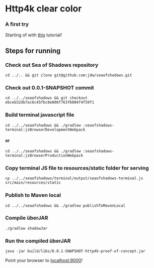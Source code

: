 # Http4k clear color
### A first try
Starting of with [this](https://developer.mozilla.org/en-US/docs/Web/API/WebGL_API/Tutorial/Getting_started_with_WebGL) tutorial!

## Steps for running
### Check out Sea of Shadows repository
```shell
cd ../.. && git clone git@github.com:jdw/seaofshadows.git
```

### Check out 0.0.1-SNAPSHOT commit
```shell
cd ../../seaofshadows && git checkout ebceb32db7ac6c45fbc8e806f763f6804f4f59f1
```

### Build terminal javascript file
```shell
cd ../../seaofshadows && ./gradlew :seaofshadows-terminal:jsBrowserDevelopmentWebpack
```

#### or

```shell
cd ../../seaofshadows && ./gradlew :seaofshadows-terminal:jsBrowserProductionWebpack
```

### Copy terminal JS file to resources/static folder for serving
```shell
cp ../../seaofshadows/terminal/output/seaofshadows-terminal.js src/main/resources/static
```

### Publish to Maven local
```shell
cd ../../seaofshadows && ./gradlew publishToMavenLocal
```

### Compile überJAR
```shell
./gradlew shadowJar
```

### Run the compiled überJAR
```shell
java -jar build/libs/0.0.1-SNAPSHOT-http4k-proof-of-concept.jar
```

Point your browser to [localhost:9000](http://localhost:9000)!